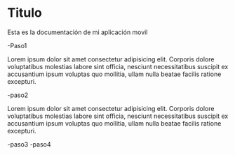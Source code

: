 # Titulo
Esta es la documentación de mi aplicación movil

-Paso1

Lorem ipsum dolor sit amet consectetur adipisicing elit. Corporis dolore voluptatibus molestias labore sint officia, nesciunt necessitatibus suscipit ex accusantium ipsum voluptas quo mollitia, ullam nulla beatae facilis ratione excepturi.

-paso2

Lorem ipsum dolor sit amet consectetur adipisicing elit. Corporis dolore voluptatibus molestias labore sint officia, nesciunt necessitatibus suscipit ex accusantium ipsum voluptas quo mollitia, ullam nulla beatae facilis ratione excepturi.

-paso3
-paso4
